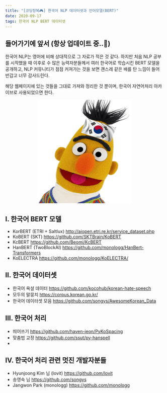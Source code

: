 ```yaml
---
title: "[코딩정복🎮] 한국어 NLP 데이터셋과 언어모델(BERT)"
date: 2020-09-17
tags: 한국어 NLP BERT 데이터셋
---
```


## 들어가기에 앞서 (항상 업데이트 중..📡)
한국어 NLP는 영어에 비해 상대적으로 그 자료가 적은 것 같다. 하지만 처음 NLP 공부를 시작했을 때 이후로 수 많은 능력자분들께서 여러 한국어로 학습시킨 BERT 모델을 공개하고, NLP 커뮤니티가 점점 커져가는 것을 보면 괜스레 같은 배를 탄 느낌이 들어 반갑고 너무 감사드린다.

해당 웹페이지에 있는 것들을 그대로 가져와 정리한 것 뿐이며, 한국어 자연어처리 아카이브로 사용되었으면 한다.


<center><img src="/assets/KoreanBERT.png" width="300" height="330"></center>

## Ⅰ. 한국어 BERT 모델

- KorBERT (ETRI + Saltlux)  http://aiopen.etri.re.kr/service_dataset.php
- KoBERT (SKT)  https://github.com/SKTBrain/KoBERT
- KcBERT  https://github.com/Beomi/KcBERT
- HanBERT (TwoBlockAI)  https://github.com/monologg/HanBert-Transformers
- KoELECTRA  https://github.com/monologg/KoELECTRA/


## Ⅱ. 한국어 데이터셋

- 한국어 욕설 데이터  https://github.com/kocohub/korean-hate-speech
- 모두의 말뭉치  https://corpus.korean.go.kr/
- 한국어 데이터셋 모음  https://github.com/songys/AwesomeKorean_Data

## Ⅲ. 한국어 처리

- 띄어쓰기  https://github.com/haven-jeon/PyKoSpacing
- 맞춤법 교정  https://github.com/ssut/py-hanspell
-

## Ⅳ. 한국어 처리 관련 멋진 개발자분들

- Hyunjoong Kim 님 (lovit)  https://github.com/lovit
- 송영숙 님  https://github.com/songys
- Jangwon Park (monologg)  https://github.com/monologg
